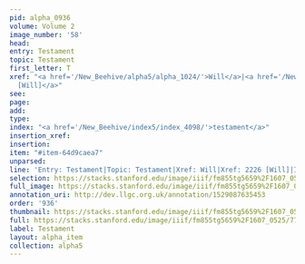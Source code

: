 ```yaml
---
pid: alpha_0936
volume: Volume 2
image_number: '58'
head: 
entry: Testament
topic: Testament
first_letter: T
xref: "<a href='/New_Beehive/alpha5/alpha_1024/'>Will</a>|<a href='/New_Beehive/toc_vol2/toc2_389/'>2226
  [Will]</a>"
see: 
page: 
add: 
type: 
index: "<a href='/New_Beehive/index5/index_4098/'>testament</a>"
insertion_xref: 
insertion: 
item: "#item-64d9caea7"
unparsed: 
line: 'Entry: Testament|Topic: Testament|Xref: Will|Xref: 2226 [Will]|Index: testament|#item-64d9caea7'
selection: https://stacks.stanford.edu/image/iiif/fm855tg5659%2F1607_0525/771,792,3092,414/full/0/default.jpg
full_image: https://stacks.stanford.edu/image/iiif/fm855tg5659%2F1607_0525/full/full/0/default.jpg
annotation_uri: http://dev.llgc.org.uk/annotation/1529087635453
order: '936'
thumbnail: https://stacks.stanford.edu/image/iiif/fm855tg5659%2F1607_0525/771,792,600,180/250,/0/default.jpg
full: https://stacks.stanford.edu/image/iiif/fm855tg5659%2F1607_0525/771,792,3092,414/full/0/default.jpg
label: Testament
layout: alpha_item
collection: alpha5
---
```

